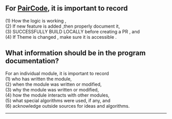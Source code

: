 ## For [PairCode](https://pair-code-1.herokuapp.com/), it is important to record 
(1) How the logic is working , <br>
(2) If new feature is added ,then properly document it, <br>
(3) SUCCESSFULLY BUILD LOCALLY before  creating a PR , and <br>
(4) If Theme is changed , make sure it is accessible .<br>

## What information should be in the program documentation?
For an individual module, it is important to record <br>
(1) who has written the module, <br>
(2) when the module was written or modified, <br>
(3) why the module was written or modified, <br>
(4) how the module interacts with other modules, <br>
(5) what special algorithms were used, if any, and <br>
(6) acknowledge outside sources for ideas and algorithms. <br>
<hr>
